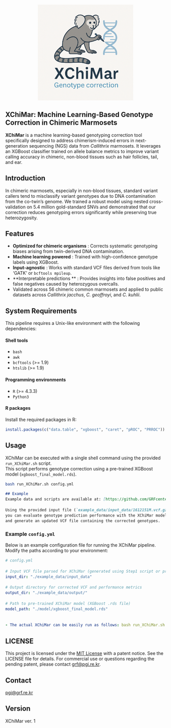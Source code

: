 <p align="center">
  <img src="./XChiMar_logo3.png" alt="XChiMar Logo" width="300"/>
</p>

## XChiMar: Machine Learning-Based Genotype Correction in Chimeric Marmosets

**XChiMar** is a machine learning-based genotyping correction tool specifically designed to address chimerism-induced errors in next-generation sequencing (NGS) data from _Callithrix_ marmosets. It leverages an XGBoost classifier trained on allele balance metrics to improve variant calling accuracy in chimeric, non-blood tissues such as hair follicles, tail, and ear.

## Introduction
In chimeric marmosets, especially in non-blood tissues, standard variant callers tend to misclassify variant genotypes due to DNA contamination from the co-twin’s genome. We trained a robust model using nested cross-validation on 5.4 million gold-standard SNVs and demonstrated that our correction reduces genotyping errors significantly while preserving true heterozygosity.

## Features
- **Optimized for chimeric organisms** : Corrects systematic genotyping biases arising from twin-derived DNA contamination.
- **Machine learning powered** : Trained with high-confidence genotype labels using XGBoost.
- **Input-agnostic** : Works with standard VCF files derived from tools like ‘GATK’ or `bcftools mpileup`.
- **Interpretable predictions ** : Provides insights into false positives and false negatives caused by heterozygous overcalls.
- Validated across 56 chimeric common marmosets and applied to public datasets across _Callithrix jacchus_, _C. geoffroyi_, and _C. kuhlii_. 


## System Requirements

This pipeline requires a Unix-like environment with the following dependencies:

#### Shell tools
- `bash`
- `awk`
- `bcftools` (>= 1.9)
- `htslib` (>= 1.9)

#### Programming environments
- `R` (>= 4.3.3)
- `Python3`

#### R packages
Install the required packages in R:
```r
install.packages(c("data.table", "xgboost", "caret", "pROC", "PRROC"))
```
  
## Usage

XChiMar can be executed with a single shell command using the provided `run_XChiMar.sh` script.  
This script performs genotype correction using a pre-trained XGBoost model (`xgboost_final_model.rds`).

```bash
bash run_XChiMar.sh config.yml

```

  


```markdown
## Example
Example data and scripts are available at: [https://github.com/GRFcenter/XChiMar/](https://github.com/GRFcenter/XChiMar/)

Using the provided input file (`example_data/input_data/1612151M.vcf.gz`),  
you can evaluate genotype prediction performance with the XChiMar model  
and generate an updated VCF file containing the corrected genotypes.

```
### Example `config.yml`

Below is an example configuration file for running the XChiMar pipeline. Modify the paths according to your environment:

```yaml
# config.yml

# Input VCF file parsed for XChiMar (generated using Step1 script or provided in example_data)
input_dir: "./example_data/input_data"

# Output directory for corrected VCF and performance metrics
output_dir: "./example_data/output/"

# Path to pre-trained XChiMar model (XGBoost .rds file)
model_path: "./model/xgboost_final_model.rds"


- The actual XChiMar can be easily run as follows: bash run_XChiMar.sh config.yml
```
  
## LICENSE
This project is licensed under the [MIT License](LICENSE) with a patent notice. See the LICENSE file for details.
For commercial use or questions regarding the pending patent, please contact [grf@pgi.re.kr](mailto:grf@pgi.re.kr).

    
## Contact
pgi@grf.re.kr

## Version
XChiMar ver. 1

